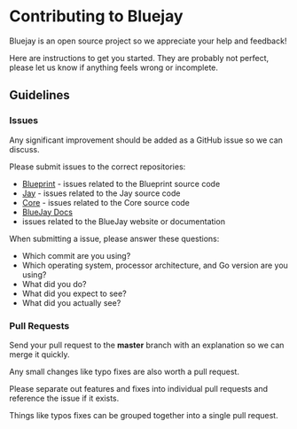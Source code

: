 # Contributing to Bluejay

Bluejay is an open source project so we appreciate your help and
feedback!

Here are instructions to get you started. They are probably not perfect, 
please let us know if anything feels wrong or incomplete.

## Guidelines

### Issues

Any significant improvement should be added as a GitHub issue so we can
discuss.

Please submit issues to the correct repositories:

- [Blueprint](https://github.com/blue-jay/blueprint/issues) - issues
related to the Blueprint source code
- [Jay](https://github.com/blue-jay/jay/issues) - issues related to
the Jay source code
- [Core](https://github.com/stowelly/core/issues) - issues related to
the Core source code
- [BlueJay Docs](https://github.com/blue-jay/blue-jay.github.io.hugo/issues)
- issues related to the BlueJay website or documentation

When submitting a issue, please answer these questions:

- Which commit are you using?
- Which operating system, processor architecture, and Go version are you using?
- What did you do?
- What did you expect to see?
- What did you actually see?

### Pull Requests

Send your pull request to the **master** branch with an explanation so
we can merge it quickly.

Any small changes like typo fixes are also worth a pull request.

Please separate out features and fixes into individual pull requests
and reference the issue if it exists.

Things like typos fixes can be grouped together into a single pull
request.
